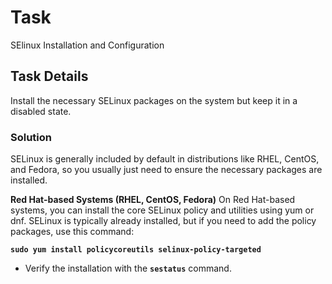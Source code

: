 # Task

SElinux Installation and Configuration

## Task Details

Install the necessary SELinux packages on the system but keep it in a disabled state.

### Solution

SELinux is generally included by default in distributions like RHEL, CentOS, and Fedora, so you usually just need to ensure the necessary packages are installed.

**Red Hat-based Systems (RHEL, CentOS, Fedora)**
On Red Hat-based systems, you can install the core SELinux policy and utilities using yum or dnf. SELinux is typically already installed, but if you need to add the policy packages, use this command:

**`sudo yum install policycoreutils selinux-policy-targeted`**

- Verify the installation with the **`sestatus`** command.
